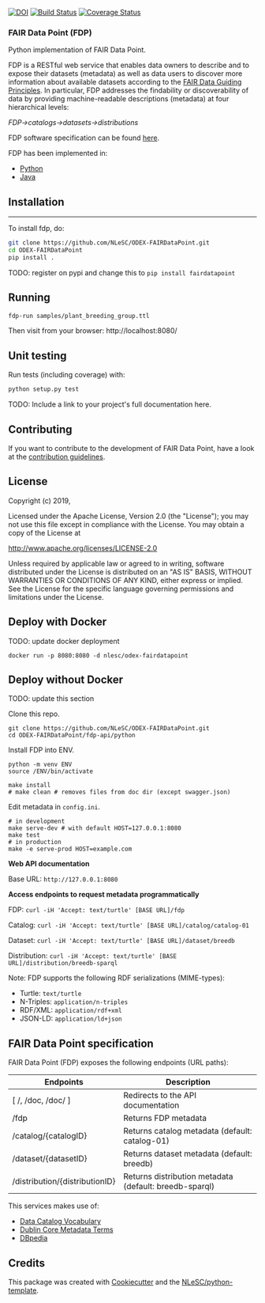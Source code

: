 [![DOI](https://zenodo.org/badge/37470907.svg)](https://zenodo.org/badge/latestdoi/37470907)
[![Build Status](https://travis-ci.org/c-martinez/FAIRDataPoint.svg?branch=dev)](https://travis-ci.org/c-martinez/FAIRDataPoint)
[![Coverage Status](https://coveralls.io/repos/github/c-martinez/FAIRDataPoint/badge.svg)](https://coveralls.io/github/c-martinez/FAIRDataPoint)


### FAIR Data Point (FDP)

Python implementation of FAIR Data Point.

FDP is a RESTful web service that enables data owners to describe and to expose their datasets (metadata) as well as data users to discover more information about available datasets according to the [FAIR Data Guiding Principles](http://www.force11.org/group/fairgroup/fairprinciples). In particular, FDP addresses the findability or discoverability of data by providing machine-readable descriptions (metadata) at four hierarchical levels:

*FDP->catalogs->datasets->distributions*

FDP software specification can be found [here](https://dtl-fair.atlassian.net/wiki/spaces/FDP/pages/6127622/FAIR+Data+Point+Software+Specification).

FDP has been implemented in:
* [Python](https://github.com/NLeSC/ODEX-FAIRDataPoint/)
* [Java](https://github.com/DTL-FAIRData/FAIRDataPoint)

## Installation
------------

To install fdp, do:

```bash
git clone https://github.com/NLeSC/ODEX-FAIRDataPoint.git
cd ODEX-FAIRDataPoint
pip install .
```
TODO: register on pypi and change this to `pip install fairdatapoint`

## Running
```bash
fdp-run samples/plant_breeding_group.ttl
```

Then visit from your browser: http://localhost:8080/

## Unit testing
Run tests (including coverage) with:

```bash
python setup.py test
```

TODO: Include a link to your project's full documentation here.

## Contributing

If you want to contribute to the development of FAIR Data Point,
have a look at the [contribution guidelines](CONTRIBUTING.rst).

## License

Copyright (c) 2019,

Licensed under the Apache License, Version 2.0 (the "License");
you may not use this file except in compliance with the License.
You may obtain a copy of the License at

http://www.apache.org/licenses/LICENSE-2.0

Unless required by applicable law or agreed to in writing, software
distributed under the License is distributed on an "AS IS" BASIS,
WITHOUT WARRANTIES OR CONDITIONS OF ANY KIND, either express or implied.
See the License for the specific language governing permissions and
limitations under the License.

## Deploy with Docker
TODO: update docker deployment

`docker run -p 8080:8080 -d nlesc/odex-fairdatapoint`

## Deploy without Docker
TODO: update this section

Clone this repo.

```
git clone https://github.com/NLeSC/ODEX-FAIRDataPoint.git
cd ODEX-FAIRDataPoint/fdp-api/python
```

Install FDP into ENV.

```
python -m venv ENV
source /ENV/bin/activate

make install
# make clean # removes files from doc dir (except swagger.json)
```

Edit metadata in `config.ini`.

```
# in development
make serve-dev # with default HOST=127.0.0.1:8080
make test
# in production
make -e serve-prod HOST=example.com
```

**Web API documentation**

Base URL: `http://127.0.0.1:8080`

**Access endpoints to request metadata programmatically**

FDP: `curl -iH 'Accept: text/turtle' [BASE URL]/fdp`

Catalog: `curl -iH 'Accept: text/turtle' [BASE URL]/catalog/catalog-01`

Dataset: `curl -iH 'Accept: text/turtle' [BASE URL]/dataset/breedb`

Distribution: `curl -iH 'Accept: text/turtle' [BASE URL]/distribution/breedb-sparql`

Note: FDP supports the following RDF serializations (MIME-types):
* Turtle: `text/turtle`
* N-Triples: `application/n-triples`
* RDF/XML: `application/rdf+xml`
* JSON-LD: `application/ld+json`


## FAIR Data Point specification

FAIR Data Point (FDP) exposes the following endpoints (URL paths):

| Endpoints | Description |
| -- | -- |
| [ /, /doc, /doc/ ]   | Redirects to the API documentation |
| /fdp                 | Returns FDP metadata |
| /catalog/{catalogID} | Returns catalog metadata (default: catalog-01) |
| /dataset/{datasetID} | Returns dataset metadata (default: breedb) |
| /distribution/{distributionID} | Returns distribution metadata (default: breedb-sparql) |

This services makes use of:
 - [Data Catalog Vocabulary](http://www.w3.org/TR/vocab-dcat/)
 - [Dublin Core Metadata Terms](http://dublincore.org/documents/dcmi-terms/)
 - [DBpedia](http://dbpedia.org/resource/)

 ## Credits

 This package was created with [Cookiecutter](https://github.com/audreyr/cookiecutter) and the [NLeSC/python-template](https://github.com/NLeSC/python-template).
